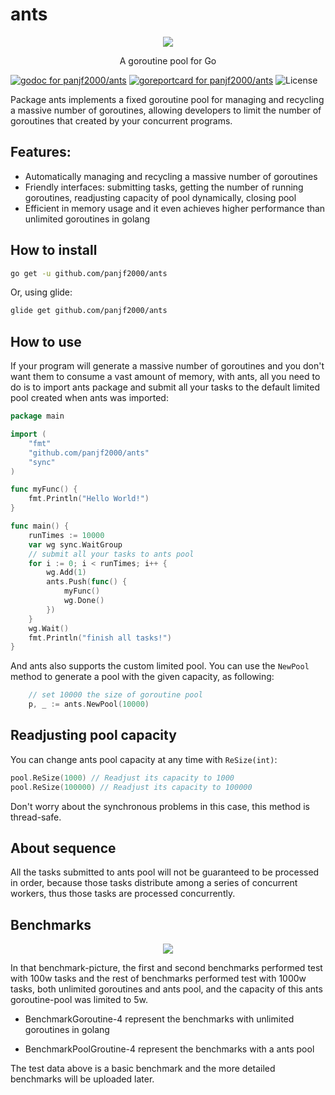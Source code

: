 # ants

<div align="center"><img src="https://github.com/panjf2000/ants/blob/master/ants_logo.png"/></div>

<p align="center">A goroutine pool for Go</p>



[![godoc for panjf2000/ants][1]][2]
[![goreportcard for panjf2000/ants][3]][4]
![License](https://img.shields.io/dub/l/vibe-d.svg)

Package ants implements a fixed goroutine pool for managing and recycling a massive number of goroutines, allowing developers to limit the number of goroutines that created by your concurrent programs.

## Features:

- Automatically managing and recycling a massive number of goroutines
- Friendly interfaces: submitting tasks, getting the number of running goroutines, readjusting capacity of pool dynamically, closing pool
- Efficient in memory usage and it even achieves higher performance than unlimited goroutines in golang


## How to install

``` sh
go get -u github.com/panjf2000/ants
```

Or, using glide:

``` sh
glide get github.com/panjf2000/ants
```

## How to use

If your program will generate a massive number of goroutines and you don't want them to consume a vast amount of memory, with ants, all you need to do is to import ants package and submit all your tasks to the default limited pool created when ants was imported:

``` go
package main

import (
	"fmt"
	"github.com/panjf2000/ants"
	"sync"
)

func myFunc() {
	fmt.Println("Hello World!")
}

func main() {
	runTimes := 10000
	var wg sync.WaitGroup
	// submit all your tasks to ants pool
	for i := 0; i < runTimes; i++ {
		wg.Add(1)
		ants.Push(func() {
			myFunc()
			wg.Done()
		})
	}
	wg.Wait()
	fmt.Println("finish all tasks!")
}

```

And ants also supports the custom limited pool. You can use the `NewPool` method to generate a pool with the given capacity, as following:

``` go
	// set 10000 the size of goroutine pool
	p, _ := ants.NewPool(10000)
```

## Readjusting pool capacity

You can change ants pool capacity at any time with `ReSize(int)`:

``` go
pool.ReSize(1000) // Readjust its capacity to 1000
pool.ReSize(100000) // Readjust its capacity to 100000
```

Don't worry about the synchronous problems in this case, this method is thread-safe.

## About sequence

All the tasks submitted to ants pool will not be guaranteed to be processed in order, because those tasks distribute among a series of concurrent workers, thus those tasks are processed concurrently.

## Benchmarks

<div align="center"><img src="https://github.com/panjf2000/ants/blob/master/ants_benchmarks.png"/></div>

 In that benchmark-picture, the first and second benchmarks performed test with 100w tasks and the rest of benchmarks performed test with 1000w tasks, both unlimited goroutines and ants pool, and the capacity of this ants goroutine-pool was limited to 5w.

- BenchmarkGoroutine-4 represent the benchmarks with unlimited goroutines in golang

- BenchmarkPoolGroutine-4 represent the benchmarks with a ants pool

The test data above is a basic benchmark and the more detailed benchmarks will be uploaded later.

[1]: https://godoc.org/github.com/panjf2000/ants?status.svg
[2]: https://godoc.org/github.com/panjf2000/ants
[3]: https://goreportcard.com/badge/github.com/panjf2000/ants
[4]: https://goreportcard.com/report/github.com/panjf2000/ants
